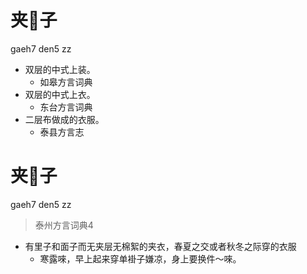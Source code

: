 # 夹𧘸子
gaeh7 den5 zz
+ 双层的中式上装。
  * 如皋方言词典
+ 双层的中式上衣。
  * 东台方言词典
+ 二层布做成的衣服。
  * 泰县方言志

# 夹𧘸子
gaeh7 den5 zz
> 泰州方言词典4
- 有里子和面子而无夹层无棉絮的夹衣，春夏之交或者秋冬之际穿的衣服
  - 寒露唻，早上起来穿单褂子嫌凉，身上要换件～唻。
